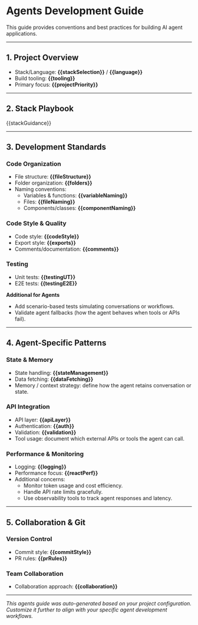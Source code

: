 # Agents Development Guide

This guide provides conventions and best practices for building AI agent applications.

---

## 1. Project Overview

- Stack/Language: **{{stackSelection}}** / **{{language}}**
- Build tooling: **{{tooling}}**
- Primary focus: **{{projectPriority}}**

---

## 2. Stack Playbook

{{stackGuidance}}

---

## 3. Development Standards

### Code Organization
- File structure: **{{fileStructure}}**
- Folder organization: **{{folders}}**
- Naming conventions:
  - Variables & functions: **{{variableNaming}}**
  - Files: **{{fileNaming}}**
  - Components/classes: **{{componentNaming}}**

### Code Style & Quality
- Code style: **{{codeStyle}}**
- Export style: **{{exports}}**
- Comments/documentation: **{{comments}}**

### Testing
- Unit tests: **{{testingUT}}**
- E2E tests: **{{testingE2E}}**

**Additional for Agents**
- Add scenario-based tests simulating conversations or workflows.  
- Validate agent fallbacks (how the agent behaves when tools or APIs fail).  

---

## 4. Agent-Specific Patterns

### State & Memory
- State handling: **{{stateManagement}}**
- Data fetching: **{{dataFetching}}**
- Memory / context strategy: define how the agent retains conversation or state.

### API Integration
- API layer: **{{apiLayer}}**
- Authentication: **{{auth}}**
- Validation: **{{validation}}**
- Tool usage: document which external APIs or tools the agent can call.

### Performance & Monitoring
- Logging: **{{logging}}**
- Performance focus: **{{reactPerf}}**
- Additional concerns:
  - Monitor token usage and cost efficiency.  
  - Handle API rate limits gracefully.  
  - Use observability tools to track agent responses and latency.  

---

## 5. Collaboration & Git

### Version Control
- Commit style: **{{commitStyle}}**
- PR rules: **{{prRules}}**

### Team Collaboration
- Collaboration approach: **{{collaboration}}**

---

*This agents guide was auto-generated based on your project configuration.  
Customize it further to align with your specific agent development workflows.*

